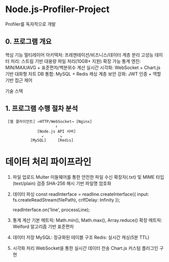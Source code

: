 # Node.js-Profiler-Project
Profiler를 독자적으로 개발

## 0. 프로그램 개요
 핵심 기능
멀티레이어 아키텍처: 프레젠테이션/비즈니스/데이터 계층 분리
고성능 데이터 처리: 스트림 기반 대용량 파일 처리(10GB+ 지원)
확장 가능 통계 엔진: MIN/MAX/AVG + 표준편차/백분위수 계산
실시간 시각화: WebSocket + Chart.js 기반 대화형 차트
DB 통합: MySQL + Redis 캐싱 계층
보안 강화: JWT 인증 + 역할 기반 접근 제어

기술 스택  

## 1. 프로그램 수행 절차 분석
     [웹 클라이언트] ←HTTP/WebSocket→ [Nginx]
                          ↓
                  [Node.js API 서버]
                    ↙       ↘
               [MySQL]     [Redis]
# 데이터 처리 파이프라인
1. 파일 업로드
Multer 미들웨어를 통한 안전한 파일 수신
확장자(.txt) 및 MIME 타입(text/plain) 검증
SHA-256 해시 기반 파일명 암호화

2. 데이터 파싱
       const readInterface = readline.createInterface({
        input: fs.createReadStream(filePath),
        crlfDelay: Infinity
      });
 
      readInterface.on('line', processLine);
3. 통계 계산
기본 메트릭: Math.min(), Math.max(), Array.reduce()
확장 메트릭: Welford 알고리즘 기반 표준편차

4. 데이터 저장
MySQL: 정규화된 테이블 구조
Redis: 실시간 캐싱(5분 TTL)

5. 시각화 처리
WebSocket을 통한 실시간 데이터 전송
Chart.js 커스텀 플러그인 구현

